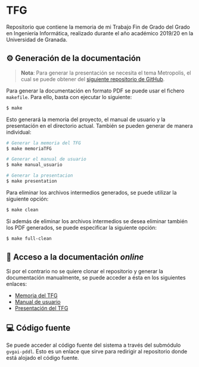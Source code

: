 # TFG
Repositorio que contiene la memoria de mi Trabajo Fin de Grado del Grado en Ingeniería Informática,
realizado durante el año académico 2019/20 en la Universidad de Granada.

## :gear: Generación de la documentación

> **Nota**: Para generar la presentación se necesita el tema Metropolis, el cual se puede
obtener del [siguiente repositorio de GitHub](https://github.com/matze/mtheme).

Para generar la documentación en formato PDF se puede usar el fichero `makefile`. Para ello, basta
con ejecutar lo siguiente:

```sh
$ make
```

Esto generará la memoria del proyecto, el manual de usuario y la presentación en el directorio actual.
También se pueden generar de manera individual:

```sh
# Generar la memoria del TFG
$ make memoriaTFG

# Generar el manual de usuario
$ make manual_usuario

# Generar la presentacion
$ make presentation
```

Para eliminar los archivos intermedios generados, se puede utilizar la siguiente opción:

```sh
$ make clean
```

Si además de eliminar los archivos intermedios se desea eliminar también los PDF generados,
se puede especificar la siguiente opción:

```sh
$ make full-clean
```

## :open_file_folder: Acceso a la documentación *online*

Si por el contrario no se quiere clonar el repositorio y generar la documentación manualmente, se
puede acceder a ésta en los siguientes enlaces:

- [Memoria del TFG](https://vol0kin.github.io/TFG/pdfs/memoriaTFG.pdf)
- [Manual de usuario](https://vol0kin.github.io/TFG/pdfs/manual_usuario.pdf)
- [Presentación del TFG](https://vol0kin.github.io/TFG/pdfs/presentation.pdf)

## :computer: Código fuente

Se puede acceder al código fuente del sistema a través del submódulo `gvgai-pddl`. Esto es un enlace
que sirve para redirigir al repositorio donde está alojado el código fuente.

